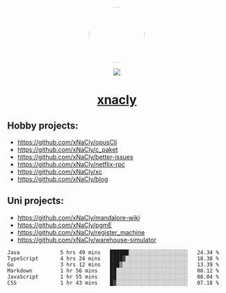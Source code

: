 <p align="center">
  <img style="border-radius: 100px" width="128" height="128" src="https://avatars.githubusercontent.com/u/47723417?v=4"/>
</p>
<p align="center">
  <img src="https://komarev.com/ghpvc/?username=xnacly&&style=flat-square"/>
</p>

<h1 align="center"><a href="https://xnacly.me"> xnacly</a> </h1>

## Hobby projects:
- https://github.com/xNaCly/opusCli
- https://github.com/xNaCly/c_paket
- https://github.com/xNaCly/better-issues
- https://github.com/xNaCly/netflix-rpc
- https://github.com/xNaCly/xc
- https://github.com/xNaCly/blog

## Uni projects:
- https://github.com/xNaCly/mandalore-wiki
- https://github.com/xNaCly/pgmE
- https://github.com/xNaCly/register_machine
- https://github.com/xNaCly/warehouse-simulator


<!--START_SECTION:waka-->

```text
Java             5 hrs 49 mins   ██████░░░░░░░░░░░░░░░░░░░   24.34 %
TypeScript       4 hrs 24 mins   ████▓░░░░░░░░░░░░░░░░░░░░   18.38 %
Go               3 hrs 12 mins   ███▒░░░░░░░░░░░░░░░░░░░░░   13.39 %
Markdown         1 hr 56 mins    ██░░░░░░░░░░░░░░░░░░░░░░░   08.12 %
JavaScript       1 hr 55 mins    ██░░░░░░░░░░░░░░░░░░░░░░░   08.04 %
CSS              1 hr 43 mins    █▓░░░░░░░░░░░░░░░░░░░░░░░   07.18 %
```

<!--END_SECTION:waka-->
